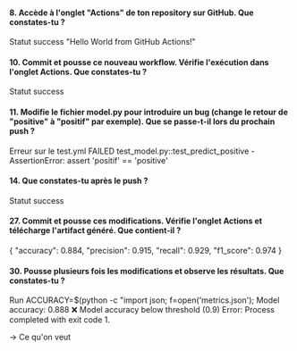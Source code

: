 #### 8. Accède à l'onglet "Actions" de ton repository sur GitHub. Que constates-tu ?

Statut success
"Hello World from GitHub Actions!"

#### 10. Commit et pousse ce nouveau workflow. Vérifie l'exécution dans l'onglet Actions. Que constates-tu ?

Statut success

#### 11. Modifie le fichier model.py pour introduire un bug (change le retour de "positive" à "positif" par exemple). Que se passe-t-il lors du prochain push ?

Erreur sur le test.yml
FAILED test_model.py::test_predict_positive - AssertionError: assert 'positif' == 'positive'

#### 14. Que constates-tu après le push ?

Statut success


#### 27. Commit et pousse ces modifications. Vérifie l'onglet Actions et télécharge l'artifact généré. Que contient-il ?
{
  "accuracy": 0.884,
  "precision": 0.915,
  "recall": 0.929,
  "f1_score": 0.974
}

#### 30. Pousse plusieurs fois les modifications et observe les résultats. Que constates-tu ?
Run ACCURACY=$(python -c "import json; f=open('metrics.json');
Model accuracy: 0.888
❌ Model accuracy below threshold (0.9)
Error: Process completed with exit code 1.

-> Ce qu'on veut